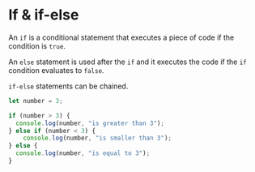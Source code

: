 # If & if-else

An `if` is a conditional statement that executes a piece of code if the condition is `true`.

An `else` statement is used after the `if` and it executes the code if the `if` condition evaluates to `false`.

`if-else` statements can be chained.

```javascript
let number = 3;

if (number > 3) {
  console.log(number, "is greater than 3");
} else if (number < 3) {
    console.log(number, "is smaller than 3");
} else {
  console.log(number, "is equal to 3");
}
```
